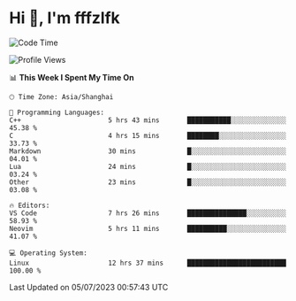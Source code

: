 # Hi 👋, I'm fffzlfk

<!--START_SECTION:waka-->
![Code Time](http://img.shields.io/badge/Code%20Time-260%20hrs%2054%20mins-blue)

![Profile Views](http://img.shields.io/badge/Profile%20Views-12-blue)

📊 **This Week I Spent My Time On** 

```text
🕑︎ Time Zone: Asia/Shanghai

💬 Programming Languages: 
C++                      5 hrs 43 mins       ███████████░░░░░░░░░░░░░░   45.38 % 
C                        4 hrs 15 mins       ████████░░░░░░░░░░░░░░░░░   33.73 % 
Markdown                 30 mins             █░░░░░░░░░░░░░░░░░░░░░░░░   04.01 % 
Lua                      24 mins             █░░░░░░░░░░░░░░░░░░░░░░░░   03.24 % 
Other                    23 mins             █░░░░░░░░░░░░░░░░░░░░░░░░   03.08 % 

🔥 Editors: 
VS Code                  7 hrs 26 mins       ███████████████░░░░░░░░░░   58.93 % 
Neovim                   5 hrs 11 mins       ██████████░░░░░░░░░░░░░░░   41.07 % 

💻 Operating System: 
Linux                    12 hrs 37 mins      █████████████████████████   100.00 % 
```


 Last Updated on 05/07/2023 00:57:43 UTC
<!--END_SECTION:waka-->
